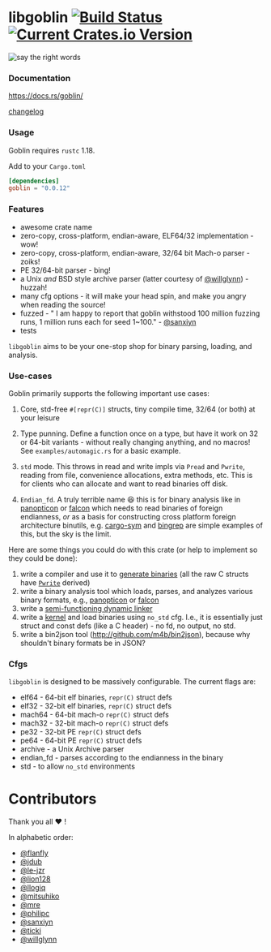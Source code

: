 # libgoblin [![Build Status](https://travis-ci.org/m4b/goblin.svg?branch=master)](https://travis-ci.org/m4b/goblin) [![Current Crates.io Version](https://img.shields.io/crates/v/goblin.svg)](https://crates.io/crates/goblin)

![say the right words](https://s-media-cache-ak0.pinimg.com/736x/1b/6a/aa/1b6aaa2bae005e2fed84b1a7c32ecb1b.jpg)

### Documentation

https://docs.rs/goblin/

[changelog](CHANGELOG.md)

### Usage

Goblin requires `rustc` 1.18.

Add to your `Cargo.toml`

```toml
[dependencies]
goblin = "0.0.12"
```

### Features

* awesome crate name
* zero-copy, cross-platform, endian-aware, ELF64/32 implementation - wow!
* zero-copy, cross-platform, endian-aware, 32/64 bit Mach-o parser - zoiks!
* PE 32/64-bit parser - bing!
* a Unix _and_ BSD style archive parser (latter courtesy of [@willglynn](https://github.com/willglynn)) - huzzah!
* many cfg options - it will make your head spin, and make you angry when reading the source!
* fuzzed - " I am happy to report that goblin withstood 100 million fuzzing runs, 1 million runs each for seed 1~100." - [@sanxiyn](https://github.com/sanxiyn)
* tests

`libgoblin` aims to be your one-stop shop for binary parsing, loading,
and analysis.

### Use-cases

Goblin primarily supports the following important use cases:

1. Core, std-free `#[repr(C)]` structs, tiny compile time, 32/64 (or both) at your leisure

2. Type punning. Define a function once on a type, but have it work on 32 or 64-bit variants - without really changing anything, and no macros! See `examples/automagic.rs` for a basic example.

3. `std` mode. This throws in read and write impls via `Pread` and `Pwrite`, reading from file, convenience allocations, extra methods, etc. This is for clients who can allocate and want to read binaries off disk.

4. `Endian_fd`. A truly terrible name :laughing: this is for binary analysis like in [panopticon](https://github.com/das-labor/panopticon) or [falcon](https://github.com/endeav0r/falcon) which needs to read binaries of foreign endianness, _or_ as a basis for constructing cross platform foreign architecture binutils, e.g. [cargo-sym](https://github.com/m4b/cargo-sym) and [bingrep](https://github.com/m4b/bingrep) are simple examples of this, but the sky is the limit.

Here are some things you could do with this crate (or help to implement so they could be done):

1. write a compiler and use it to [generate binaries](https://github.com/m4b/faerie) (all the raw C structs have [`Pwrite`](https://github.com/m4b/scroll) derived)
2. write a binary analysis tool which loads, parses, and analyzes various binary formats, e.g., [panopticon](https://github.com/das-labor/panopticon) or [falcon](https://github.com/endeav0r/falcon)
3. write a [semi-functioning dynamic linker](http://github.com/m4b/dryad)
4. write a [kernel](https://github.com/redox-os/redox) and load binaries using `no_std` cfg. I.e., it is essentially just struct and const defs (like a C header) - no fd, no output, no std.
5. write a bin2json tool (http://github.com/m4b/bin2json), because why shouldn't binary formats be in JSON?

### Cfgs

`libgoblin` is designed to be massively configurable. The current flags are:

* elf64 - 64-bit elf binaries, `repr(C)` struct defs
* elf32 - 32-bit elf binaries, `repr(C)` struct defs
* mach64 - 64-bit mach-o `repr(C)` struct defs
* mach32 - 32-bit mach-o `repr(C)` struct defs
* pe32 - 32-bit PE `repr(C)` struct defs
* pe64 - 64-bit PE `repr(C)` struct defs
* archive - a Unix Archive parser
* endian_fd - parses according to the endianness in the binary
* std - to allow `no_std` environments

# Contributors

Thank you all :heart: !

In alphabetic order:

- [@flanfly](https://github.com/flanfly)
- [@jdub](https://github.com/jdub)
- [@le-jzr](https://github.com/le-jzr)
- [@lion128](https://github.com/lion128)
- [@llogiq](https://github.com/llogiq)
- [@mitsuhiko](https://github.com/mitsuhiko)
- [@mre](https://github.com/mre)
- [@philipc](https://github.com/philipc)
- [@sanxiyn](https://github.com/sanxiyn)
- [@ticki](https://github.com/ticki)
- [@willglynn](https://github.com/willglynn)
